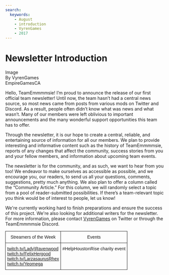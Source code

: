 ```yaml
---
search:
  keywords:
    - August
    - introduction
    - VyrenGames
    - 2017
---
```


# Newsletter Introduction
<div class="info-box">
<span class="image-link">Image</span><br>
<span class="byline">By VyrenGames</span><br>
<span class="graphics-designer">EmpireGamesCA</span>
</div>

Hello, TeamEmmmmsie! I’m proud to announce the release of our first official team newsletter! Until now, the team hasn’t had a central news source, so most news came from posts from various mods on Twitter and Discord. As a result, people often didn’t know what was news and what wasn’t. Many of our members were left oblivious to important announcements and the many wonderful support opportunities this team has to offer.

Through the newsletter, it is our hope to create a central, reliable, and entertaining source of information for all our members. We plan to provide interesting and informative content such as the history of TeamEmmmmsie, reports of any changes that affect the community, success stories from you and your fellow members, and information about upcoming team events.

The newsletter is for the community, and as such, we want to hear from you too! We endeavor to make ourselves as accessible as possible, and we encourage you, our readers, to send us all your questions, comments, suggestions, pretty much anything. We also plan to offer a column called the “Community Article.” For this column, we will randomly select a topic from a pool of reader-submitted possibilities. If there’s a team-relevant topic you think would be of interest to people, let us know!

We're currently working hard to finish preparations and ensure the success of this project. We're also looking for additional writers for the newsletter. For more information, please contact [VyrenGames](https://www.twitter.com/VyrenGames) on Twitter or through the TeamEmmmmsie Discord.

<style type="text/css">
.tg  {border-collapse:collapse;border-spacing:0;margin:0px auto;}
.tg td{font-family:Arial, sans-serif;font-size:14px;padding:10px 5px;border-style:solid;border-width:1px;overflow:hidden;word-break:normal;}
.tg th{font-family:Arial, sans-serif;font-size:14px;font-weight:normal;padding:10px 5px;border-style:solid;border-width:1px;overflow:hidden;word-break:normal;}
.tg .tg-yw4l{vertical-align:top}
</style>
<table class="tg">
  <tr>
    <th class="tg-yw4l">Streamers of the Week</th>
    <th class="tg-yw4l">Events</th>
  </tr>
  <tr>
    <td class="tg-yw4l">
    <a href="twitch.tv/Lady\_Ravenwood">twitch.tv/Lady\Ravenwood</a><br>
    <a href="twitch.tv/FelixHergood">twitch.tv/FelixHergood</a><br>
    <a href="twitch.tv/LarzasaurusRhex">twitch.tv/LarzasaurusRhex</a><br>
    <a href="twitch.tv/Yeomega">twitch.tv/Yeomega</a></td>
    <td class="tg-yw4l">#HelpHoustonRise charity event</td>
  </tr>
</table>
